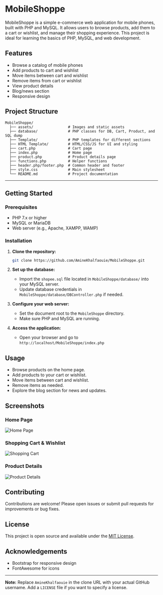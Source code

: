 # MobileShoppe

MobileShoppe is a simple e-commerce web application for mobile phones, built with PHP and MySQL. It allows users to browse products, add them to a cart or wishlist, and manage their shopping experience. This project is ideal for learning the basics of PHP, MySQL, and web development.

## Features

- Browse a catalog of mobile phones
- Add products to cart and wishlist
- Move items between cart and wishlist
- Remove items from cart or wishlist
- View product details
- Blog/news section
- Responsive design

## Project Structure

```
MobileShoppe/
  ├── assets/                # Images and static assets
  ├── database/              # PHP classes for DB, Cart, Product, and SQL dump
  ├── Template/              # PHP templates for different sections
  ├── HTML Template/         # HTML/CSS/JS for UI and styling
  ├── cart.php               # Cart page
  ├── index.php              # Home page
  ├── product.php            # Product details page
  ├── functions.php          # Helper functions
  ├── header.php/footer.php  # Common header and footer
  ├── style.css              # Main stylesheet
  └── README.md              # Project documentation
```

---

## Getting Started

### Prerequisites

- PHP 7.x or higher
- MySQL or MariaDB
- Web server (e.g., Apache, XAMPP, WAMP)

### Installation

1. **Clone the repository:**
   ```bash
   git clone https://github.com/AmineKhalfaouie/MobileShoppe.git
   ```

2. **Set up the database:**
   - Import the `shopee.sql` file located in `MobileShoppe/database/` into your MySQL server.
   - Update database credentials in `MobileShoppe/database/DBController.php` if needed.

3. **Configure your web server:**
   - Set the document root to the `MobileShoppe` directory.
   - Make sure PHP and MySQL are running.

4. **Access the application:**
   - Open your browser and go to `http://localhost/MobileShoppe/index.php`

## Usage

- Browse products on the home page.
- Add products to your cart or wishlist.
- Move items between cart and wishlist.
- Remove items as needed.
- Explore the blog section for news and updates.

## Screenshots

### Home Page
![Home Page](assets/screenshots/homepage.png)

### Shopping Cart & Wishlist
![Shopping Cart](assets/screenshots/cart_wishlist.png)

### Product Details
![Product Details](assets/screenshots/product_details.png)

## Contributing

Contributions are welcome! Please open issues or submit pull requests for improvements or bug fixes.

## License

This project is open source and available under the [MIT License](LICENSE).

## Acknowledgements

- Bootstrap for responsive design
- FontAwesome for icons

---

**Note:** Replace `AmineKhalfaouie` in the clone URL with your actual GitHub username. Add a `LICENSE` file if you want to specify a license. 
